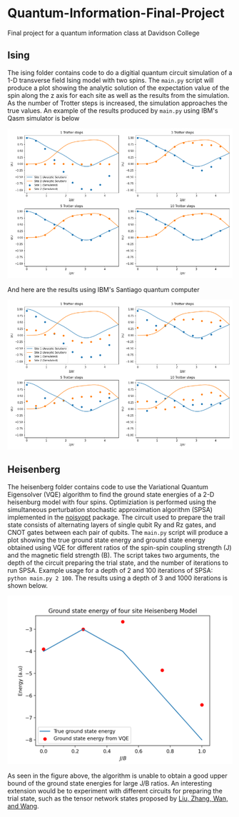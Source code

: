 # Quantum-Information-Final-Project
Final project for a quantum information class at Davidson College

## Ising
The ising folder contains code to do a digitial quantum circuit simulation of a 1-D transverse field Ising model with two spins. 
The ```main.py``` script will produce a plot showing the analytic solution of the expectation value of
the spin along the z axis for each site as well as the results from the simulation. As the number of
Trotter steps is increased, the simulation approaches the true values. An example of the results 
produced by ```main.py``` using IBM's Qasm simulator is below

<img src="https://github.com/jblue1/Quantum-Information-Final-Project/blob/main/imgs/IsingSimulationSimulation.png?raw=true" width=600>

And here are the results using IBM's Santiago quantum computer

<img src="https://github.com/jblue1/Quantum-Information-Final-Project/blob/main/imgs/IsingSimulationSantiago.png?raw=true" width=600>


## Heisenberg
The heisenberg folder contains code to use the Variational Quantum Eigensolver (VQE) algorithm to find the ground state energies
of a 2-D heisenburg model with four spins. Optimiziation is performed using the simultaneous perturbation stochastic approximation algorithm (SPSA)
implemented in the [noisyopt](https://noisyopt.readthedocs.io/en/latest/index.html) package. The circuit used to prepare the trail state consists
of alternating layers of single qubit Ry and Rz gates, and CNOT gates between each pair of qubits. The ```main.py``` script will produce a plot
showing the true ground state energy and ground state energy obtained using VQE for different ratios of the spin-spin coupling strength (J) and
the magnetic field strength (B). The script takes two arguments, the depth of the circuit preparing the trial state, and the number of iterations
to run SPSA. Example usage for a depth of 2 and 100 iterations of SPSA: ```python main.py 2 100```. The results using a depth of 3 and 1000 iterations
is shown below. 

<img src="https://github.com/jblue1/Quantum-Information-Final-Project/blob/main/imgs/VQEResults.png?raw=true" width=600>

As seen in the figure above, the algorithm is unable to obtain a good upper bound of the ground state energies for large J/B ratios. An interesting
extension would be to experiment with different circuits for preparing the trial state, such as the tensor network states proposed by [Liu, Zhang, Wan, and Wang](https://arxiv.org/abs/1902.02663). 
